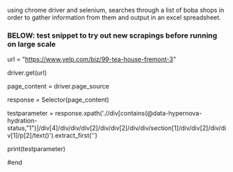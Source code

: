 using chrome driver and selenium, searches through a list of boba shops in order to gather information from them and output in an excel spreadsheet. 

### BELOW: test snippet to try out new scrapings before running on large scale

url = "https://www.yelp.com/biz/99-tea-house-fremont-3"

driver.get(url)

page_content = driver.page_source

response = Selector(page_content)

testparameter = response.xpath('.//div[contains(@data-hypernova-hydration-status,"1")]/div[4]/div/div/div[2]/div/div[2]/div/div/section[1]/div/div[2]/div/div[1]/p[2]/text()').extract_first('')

print(testparameter)

#end